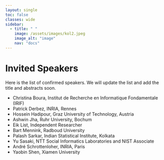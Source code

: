 ```yaml
---
layout: single
toc: false
classes: wide
sidebar:  
  - title: " "   
    image: /assets/images/kol2.jpeg
    image_alt: "image"
    nav: "docs"
---
```


# Invited Speakers

Here is the list of confirmed speakers. We will update the list and add the title and abstracts soon. <br>

<ul>
<li>Christina Boura, Institut de Recherche en Informatique Fondamentale (IRIF)</li>
<li>Patrick Derbez, INRIA, Rennes</li>
<li>Hossein Hadipour, Graz University of Technology, Austria</li>
<li>Ashwin Jha, Ruhr University, Bochum</li>
<li>Eik List, Independent Researcher</li>
<li>Bart Mennink, Radboud University</li>
<li>Palash Sarkar, Indian Statistical Institute, Kolkata</li>
<li>Yu Sasaki, NTT Social Informatics Laboratories and NIST Associate</li>
<li>André Schrottenloher, INRIA, Paris</li>
<li>Yaobin Shen, Xiamen University</li>
</ul>

